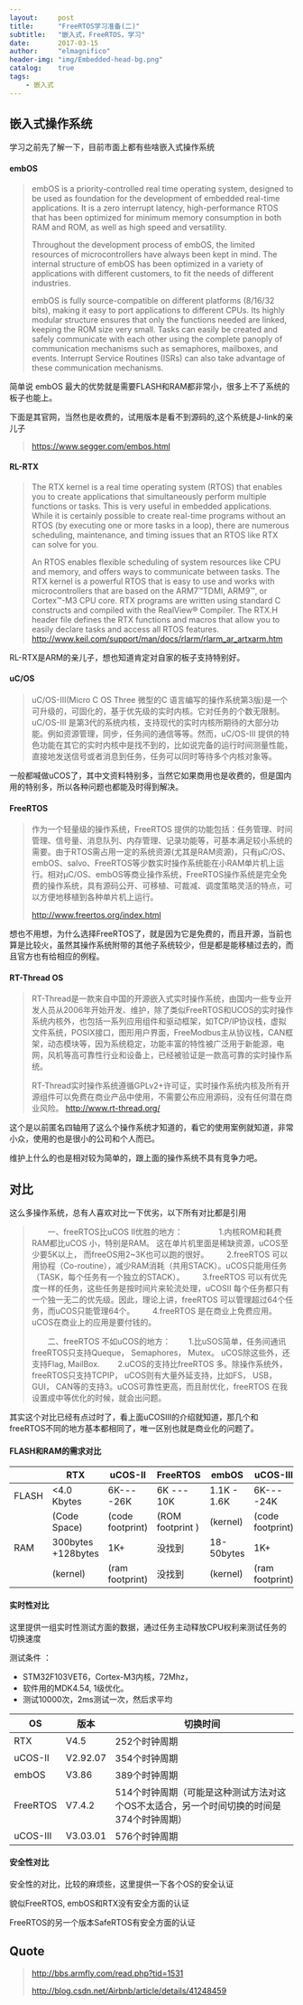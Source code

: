 ```yaml
---
layout:     post
title:      "FreeRTOS学习准备(二)"
subtitle:   "嵌入式，FreeRTOS，学习"
date:       2017-03-15
author:     "elmagnifico"
header-img: "img/Embedded-head-bg.png"
catalog:    true
tags:
    - 嵌入式
---
```


## 嵌入式操作系统

学习之前先了解一下，目前市面上都有些啥嵌入式操作系统

#### embOS

> embOS is a priority-controlled real time operating system, designed to be used as foundation for the development of embedded real-time applications. It is a zero interrupt latency, high-performance RTOS that has been optimized for minimum memory consumption in both RAM and ROM, as well as high speed and versatility.
> 
> Throughout the development process of embOS, the limited resources of microcontrollers have always been kept in mind. The internal structure of embOS has been optimized in a variety of applications with different customers, to fit the needs of different industries.
> 
> embOS is fully source-compatible on different platforms (8/16/32 bits), making it easy to port applications to different CPUs. Its highly modular structure ensures that only the functions needed are linked, keeping the ROM size very small. Tasks can easily be created and safely communicate with each other using the complete panoply of communication mechanisms such as semaphores, mailboxes, and events. Interrupt Service Routines (ISRs) can also take advantage of these communication mechanisms. 

简单说 embOS 最大的优势就是需要FLASH和RAM都非常小，很多上不了系统的板子也能上。

下面是其官网，当然也是收费的，试用版本是看不到源码的,这个系统是J-link的亲儿子

> https://www.segger.com/embos.html

#### RL-RTX

> The RTX kernel is a real time operating system (RTOS) that enables you to create applications that simultaneously perform multiple functions or tasks. This is very useful in embedded applications. While it is certainly possible to create real-time programs without an RTOS (by executing one or more tasks in a loop), there are numerous scheduling, maintenance, and timing issues that an RTOS like RTX can solve for you.
> 
> An RTOS enables flexible scheduling of system resources like CPU and memory, and offers ways to communicate between tasks. The RTX kernel is a powerful RTOS that is easy to use and works with microcontrollers that are based on the ARM7™TDMI, ARM9™, or Cortex™-M3 CPU core.
RTX programs are written using standard C constructs and compiled with the RealView® Compiler. The RTX.H header file defines the RTX functions and macros that allow you to easily declare tasks and access all RTOS features.
> http://www.keil.com/support/man/docs/rlarm/rlarm_ar_artxarm.htm

RL-RTX是ARM的亲儿子，想也知道肯定对自家的板子支持特别好。

#### uC/OS

> uC/OS-III(Micro C OS Three 微型的C 语言编写的操作系统第3版)是一个可升级的，可固化的，基于优先级的实时内核。它对任务的个数无限制。uC/OS-III 是第3代的系统内核，支持现代的实时内核所期待的大部分功能。例如资源管理，同步，任务间的通信等等。然而，uC/OS-III 提供的特色功能在其它的实时内核中是找不到的，比如说完备的运行时间测量性能，直接地发送信号或者消息到任务，任务可以同时等待多个内核对象等。

一般都喊做uCOS了，其中文资料特别多，当然它如果商用也是收费的，但是国内用的特别多，所以各种问题也都能及时得到解决。

#### FreeRTOS

> 作为一个轻量级的操作系统，FreeRTOS 提供的功能包括：任务管理、时间管理、信号量、消息队列、内存管理、记录功能等，可基本满足较小系统的需要。由于RTOS需占用一定的系统资源(尤其是RAM资源)，只有μC/OS、embOS、salvo、FreeRTOS等少数实时操作系统能在小RAM单片机上运行。相对μC/OS、embOS等商业操作系统，FreeRTOS操作系统是完全免费的操作系统，具有源码公开、可移植、可裁减、调度策略灵活的特点，可以方便地移植到各种单片机上运行。
> 
> http://www.freertos.org/index.html

想也不用想，为什么选择FreeRTOS了，就是因为它是免费的，而且开源，当前也算是比较火，虽然其操作系统附带的其他子系统较少，但是都是能移植过去的，而且官方也有给相应的例程。

#### RT-Thread OS

> RT-Thread是一款来自中国的开源嵌入式实时操作系统，由国内一些专业开发人员从2006年开始开发、维护，除了类似FreeRTOS和UCOS的实时操作系统内核外，也包括一系列应用组件和驱动框架，如TCP/IP协议栈，虚拟文件系统，POSIX接口，图形用户界面，FreeModbus主从协议栈，CAN框架，动态模块等，因为系统稳定，功能丰富的特性被广泛用于新能源，电网，风机等高可靠性行业和设备上，已经被验证是一款高可靠的实时操作系统。
> 
> RT-Thread实时操作系统遵循GPLv2+许可证，实时操作系统内核及所有开源组件可以免费在商业产品中使用，不需要公布应用源码，没有任何潜在商业风险。
> http://www.rt-thread.org/

这个是以前匿名四轴用了这么个操作系统才知道的，看它的使用案例就知道，非常小众，使用的也是很小的公司和个人而已。

维护上什么的也是相对较为简单的，跟上面的操作系统不具有竞争力吧。


## 对比

这么多操作系统，总有人喜欢对比一下优劣，以下所有对比都是引用

>　　一、freeRTOS比uCOS II优胜的地方：
>　　
　　1.内核ROM和耗费RAM都比uCOS 小，特别是RAM。 这在单片机里面是稀缺资源，uCOS至少要5K以上， 而freeOS用2~3K也可以跑的很好。
　　2.freeRTOS 可以用协程（Co-routine），减少RAM消耗（共用STACK）。uCOS只能用任务（TASK，每个任务有一个独立的STACK）。
　　3.freeRTOS 可以有优先度一样的任务，这些任务是按时间片来轮流处理，uCOSII 每个任务都只有一个独一无二的优先级。因此，理论上讲，freeRTOS 可以管理超过64个任务，而uCOS只能管理64个。
　　4.freeRTOS 是在商业上免费应用。uCOS在商业上的应用是要付钱的。
>
>　　二、freeRTOS 不如uCOS的地方：
　　1.比uSOS简单，任务间通讯freeRTOS只支持Queque， Semaphores， Mutex。 uCOS除这些外，还支持Flag, MailBox.
　　2.uCOS的支持比freeRTOS 多。除操作系统外，freeRTOS只支持TCPIP， uCOS则有大量外延支持，比如FS， USB， GUI， CAN等的支持3。uCOS可靠性更高，而且耐优化，freeRTOS 在我设置成中等优化的时候，就会出问题。

其实这个对比已经有点过时了，看上面uCOSIII的介绍就知道，那几个和freeRTOS不同的地方基本都相同了，唯一区别也就是商业化的问题了。

#### FLASH和RAM的需求对比

|      | RTX        | uCOS-II |FreeRTOS  |embOS     |uCOS-III  |
|------|------------|---------|----------|----------|----------|
|FLASH | <4.0 Kbytes|6K----26K|6K --- 10K|1.1K - 1.6K|6K----24K | 
|      |(Code Space)|(code footprint)|(ROM footprint )|(kernel)|(code footprint)| 
|RAM   |300bytes +128bytes|1K+|没找到|18-50bytes|1K+|
|      |(kernel)|(ram footprint)|没找到|(kernel)|(ram footprint)|

#### 实时性对比

这里提供一组实时性测试方面的数据，通过任务主动释放CPU权利来测试任务的切换速度

测试条件 ：

- STM32F103VET6，Cortex-M3内核，72Mhz，
- 软件用的MDK4.54,  1级优化。
- 测试10000次，2ms测试一次，然后求平均

|OS|版本|切换时间|
|---|---|---|
|RTX|V4.5|252个时钟周期|
|uCOS-II|V2.92.07|354个时钟周期|
|embOS|V3.86|389个时钟周期|
|FreeRTOS|V7.4.2|514个时钟周期（可能是这种测试方法对这个OS不太适合，另一个时间切换的时间是374个时钟周期）|
|uCOS-III|V3.03.01 |576个时钟周期|

#### 安全性对比

安全性的对比，比较的麻烦些，这里提供一下各个OS的安全认证

貌似FreeRTOS, embOS和RTX没有安全方面的认证

FreeRTOS的另一个版本SafeRTOS有安全方面的认证

## Quote

> http://bbs.armfly.com/read.php?tid=1531
> 
> http://blog.csdn.net/Airbnb/article/details/41248459